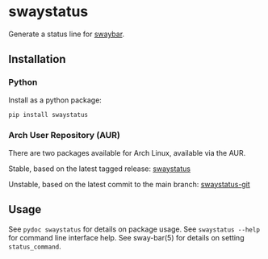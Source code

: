 # swaystatus

Generate a status line for [swaybar][swaybar-protocol].

## Installation

### Python

Install as a python package:

```sh
pip install swaystatus
```

### Arch User Repository (AUR)

There are two packages available for Arch Linux, available via the
AUR.

Stable, based on the latest tagged release:
[swaystatus][aur]

Unstable, based on the latest commit to the main branch:
[swaystatus-git][aur-git]

## Usage

See `pydoc swaystatus` for details on package usage.
See `swaystatus --help` for command line interface help.
See sway-bar(5) for details on setting `status_command`.

[swaybar-protocol]: https://man.archlinux.org/man/swaybar-protocol.7
[aur]: https://aur.archlinux.org/packages/swaystatus/
[aur-git]: https://aur.archlinux.org/packages/swaystatus-git/
